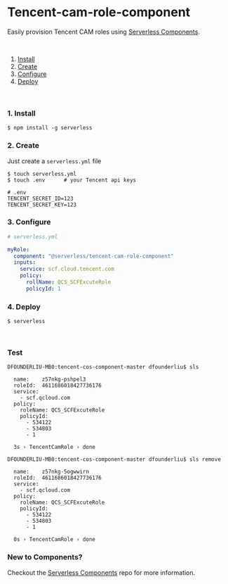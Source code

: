 # Tencent-cam-role-component

Easily provision Tencent CAM roles using [Serverless Components](https://github.com/serverless/components).

&nbsp;

1. [Install](#1-install)
2. [Create](#2-create)
3. [Configure](#3-configure)
4. [Deploy](#4-deploy)

&nbsp;


### 1. Install

```shell
$ npm install -g serverless
```

### 2. Create

Just create a `serverless.yml` file

```shell
$ touch serverless.yml
$ touch .env      # your Tencent api keys
```

```
# .env
TENCENT_SECRET_ID=123
TENCENT_SECRET_KEY=123
```

### 3. Configure

```yml
# serverless.yml

myRole:
  component: "@serverless/tencent-cam-role-component"
  inputs:
    service: scf.cloud.tencent.com
    policy:
      rollName: QCS_SCFExcuteRole
      policyId: 1
```

### 4. Deploy

```shell
$ serverless
```

&nbsp;

### Test
```text
DFOUNDERLIU-MB0:tencent-cos-component-master dfounderliu$ sls 

  name:    z57nkg-pshpel3
  roleId:  4611686018427736176
  service: 
    - scf.qcloud.com
  policy: 
    roleName: QCS_SCFExcuteRole
    policyId: 
      - 534122
      - 534803
      - 1

  3s › TencentCamRole › done
  
DFOUNDERLIU-MB0:tencent-cos-component-master dfounderliu$ sls remove

  name:    z57nkg-5ogwwirn
  roleId:  4611686018427736176
  service: 
    - scf.qcloud.com
  policy: 
    roleName: QCS_SCFExcuteRole
    policyId: 
      - 534122
      - 534803
      - 1

  0s › TencentCamRole › done

```

### New to Components?

Checkout the [Serverless Components](https://github.com/serverless/components) repo for more information.
